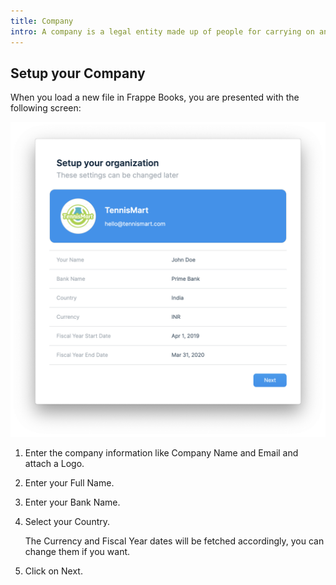 ```yaml
---
title: Company
intro: A company is a legal entity made up of people for carrying on an enterprise.
---
```


## Setup your Company

When you load a new file in Frappe Books, you are presented with the following
screen:

![Setup Company](./images/setup-company.png)

1. Enter the company information like Company Name and Email and attach a Logo.
1. Enter your Full Name.
1. Enter your Bank Name.
1. Select your Country.

   The Currency and Fiscal Year dates will be fetched accordingly, you can change them if you want.
1. Click on Next.
